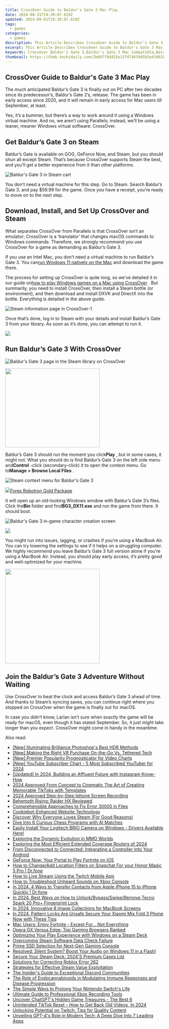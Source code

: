 ```yaml
---
title: CrossOver Guide to Baldur's Gate 3 Mac Play
date: 2024-08-31T19:30:07.619Z
updated: 2024-09-01T19:30:07.619Z
tags:
  - games
categories:
  - games
description: This Article Describes CrossOver Guide to Baldur's Gate 3 Mac Play
excerpt: This Article Describes CrossOver Guide to Baldur's Gate 3 Mac Play
keywords: CrossOver Baldur's Gate 3,Baldur's Gate 3 Mac Compatible,Baldur's Gate 3 Player's Guide,Baldur's Gate 3 on macOS,Baldur's Gate 3 DLC Strategy,Playing Baldur's Gate 3 on macOS,Baldur's Gate 3 CrossOver Mac Edition
thumbnail: https://thmb.techidaily.com/2b667f6d425e137d74634d5b5e43d01ba3b3015e34fc38e54ba016f1aa0f02aa.jpg
---
```


## CrossOver Guide to Baldur's Gate 3 Mac Play

 The much anticipated Baldur’s Gate 3 is finally out on PC after two decades since its predecessor’s, Baldur’s Gate 2’s, release. The game has been in early access since 2020, and it will remain in early access for Mac users till September, at least.

 Yes, it’s a bummer, but there’s a way to work around it using a Windows virtual machine. And no, we aren’t using Parallels; instead, we’ll be using a leaner, meaner Windows virtual software: CrossOver.

## Get Baldur’s Gate 3 on Steam

 Baldur’s Gate is available on GOG, GeForce Now, and Steam, but you should shun all except Steam. That’s because CrossOver supports Steam the best, and you’ll get a better experience from it than other platforms.

![Baldur's Gate 3 in Steam cart](https://static1.makeuseofimages.com/wordpress/wp-content/uploads/2023/08/baldur-s-gate-3-in-steam-cart.jpeg)

 You don’t need a virtual machine for this step. Go to Steam. Search Baldur’s Gate 3, and pay $59.99 for the game. Once you have a receipt, you’re ready to move on to the next step.

## Download, Install, and Set Up CrossOver and Steam

 What separates CrossOver from Parallels is that CrossOver isn’t an emulator; CrossOver is a ‘translator’ that changes macOS commands to Windows commands. Therefore, we strongly recommend you use CrossOver for a game as demanding as Baldur’s Gate 3.

 If you use an Intel Mac, you don’t need a virtual machine to run Baldur’s Gate 3\. You can[run Windows 11 natively on the Mac](https://www.makeuseof.com/tag/run-windows-10-natively-mac-good-bad-ugly/) and download the game there.

 The process for setting up CrossOver is quite long, so we’ve detailed it in our guide on[how to play Windows games on a Mac using CrossOver](https://www.makeuseof.com/how-to-play-windows-games-on-an-apple-silicon-mac-using-crossover/) . But summarily, you need to install CrossOver, then install a Steam bottle (or environment), and then download and install DXVK and DirectX into the bottle. Everything is detailed in the above guide.

![Steam information page in CrossOver-1](https://static1.makeuseofimages.com/wordpress/wp-content/uploads/2023/08/steam-information-page-in-crossover-1.jpeg)

 Once that’s done, log in to Steam with your details and install Baldur’s Gate 3 from your library. As soon as it’s done, you can attempt to run it.

<!-- affiliate ads begin -->
<a href="https://store.iobit.com/order/checkout.php?PRODS=1468905&QTY=1&AFFILIATE=108875&CART=1"><img src="https://secure.avangate.com/images/merchant/184260348236f9554fe9375772ff966e/ascscan_728x90.png" border="0"></a>
<!-- affiliate ads end -->
## Run Baldur’s Gate 3 With CrossOver

![Baldur's Gate 3 page in the Steam library on CrossOver](https://static1.makeuseofimages.com/wordpress/wp-content/uploads/2023/08/baldur-s-gate-3-page-in-the-steam-library-on-crossover.jpeg)

<!-- affiliate ads begin -->
<a href="https://modlily.sjv.io/c/5597632/2072819/17059" target="_top" id="2072819"><img src="//a.impactradius-go.com/display-ad/17059-2072819" border="0" alt="" width="300" height="250"/></a><img height="0" width="0" src="https://imp.pxf.io/i/5597632/2072819/17059" style="position:absolute;visibility:hidden;" border="0" />
<!-- affiliate ads end -->
 Baldur’s Gate 3 should run the moment you click**Play** , but in some cases, it might not. What you should do is find Baldur’s Gate 3 on the left side menu and**Control** \-click (secondary-click) it to open the context menu. Go to**Manage > Browse Local Files** .

![Steam context menu for Baldur's Gate 3](https://static1.makeuseofimages.com/wordpress/wp-content/uploads/2023/08/steam-context-menu-for-baldur-s-gate-3.jpeg)

<!-- affiliate ads begin -->
<a href="https://secure.2checkout.com/order/checkout.php?PRODS=4727541&QTY=1&AFFILIATE=108875&CART=1"><img src="https://secure.avangate.com/images/merchant/5f4f7141b65a730b4efb0e0d51f63e94/products/copy_copy_forexrobotronbox.gif" border="0">Forex Robotron Gold Package</a>
<!-- affiliate ads end -->
 It will open up an old-looking Windows window with Baldur’s Gate 3’s files. Click the**Bin** folder and find**BG3\_DX11.exe** and run the game from there. It should boot.

![Baldur's Gate 3 in-game character creation screen](https://static1.makeuseofimages.com/wordpress/wp-content/uploads/2023/08/baldur-s-gate-3-in-game-character-creation-screen.jpg)

<!-- affiliate ads begin -->
<a href="https://secure.2checkout.com/order/checkout.php?PRODS=3546200&QTY=1&AFFILIATE=108875&CART=1"><img src="http://www.binteko.com/sites/default/files/banner01_468x60a.gif" border="0"></a>
<!-- affiliate ads end -->
 You might run into issues, lagging, or crashes if you’re using a MacBook Air. You can try lowering the settings to see if it helps on a struggling computer. We highly recommend you leave Baldur’s Gate 3 full version alone if you’re using a MacBook Air. Instead, you should play early access; it’s pretty good and well-optimized for your machine.

<!-- affiliate ads begin -->
<a href="https://natural-cycles.sjv.io/c/5597632/2072199/17885" target="_top" id="2072199"><img src="//a.impactradius-go.com/display-ad/17885-2072199" border="0" alt="" width="300" height="300"/></a><img height="0" width="0" src="https://imp.pxf.io/i/5597632/2072199/17885" style="position:absolute;visibility:hidden;" border="0" />
<!-- affiliate ads end -->
## Join the Baldur’s Gate 3 Adventure Without Waiting

 Use CrossOver to beat the clock and access Baldur’s Gate 3 ahead of time. And thanks to Steam’s syncing saves, you can continue right where you stopped on CrossOver when the game is finally out for macOS.

 In case you didn’t know, Larian isn’t sure when exactly the game will be ready for macOS, even though it has stated September. So, it just might take longer than you expect. CrossOver might come in handy in the meantime.


<ins class="adsbygoogle"
     style="display:block"
     data-ad-format="autorelaxed"
     data-ad-client="ca-pub-7571918770474297"
     data-ad-slot="1223367746"></ins>



<ins class="adsbygoogle"
     style="display:block"
     data-ad-client="ca-pub-7571918770474297"
     data-ad-slot="8358498916"
     data-ad-format="auto"
     data-full-width-responsive="true"></ins>

<span class="atpl-alsoreadstyle">Also read:</span>
<div><ul>
<li><a href="https://some-knowledge.techidaily.com/new-illuminating-brilliance-photoshops-best-hdr-methods/"><u>[New] Illuminating Brilliance  Photoshop's Best HDR Methods</u></a></li>
<li><a href="https://extra-guidance.techidaily.com/new-making-the-right-vr-purchase-on-the-go-vs-tethered-tech/"><u>[New] Making the Right VR Purchase  On-the-Go Vs. Tethered Tech</u></a></li>
<li><a href="https://youtube-blog.techidaily.com/remier-popularity-prognosticator-for-video-charts/"><u>[New] Premier Popularity Prognosticator for Video Charts</u></a></li>
<li><a href="https://youtube-webster.techidaily.com/outube-subscriber-chart-5-most-subscribed-youtuber-for-2024/"><u>[New] YouTube Subscriber Chart - 5 Most Subscribed YouTuber for 2024</u></a></li>
<li><a href="https://instagram-video-recordings.techidaily.com/updated-in-2024-building-an-affluent-future-with-instagram-know-how/"><u>[Updated] In 2024, Building an Affluent Future with Instagram Know-How</u></a></li>
<li><a href="https://tiktok-video-recordings.techidaily.com/2024-approved-from-concept-to-cinematic-the-art-of-creating-memorable-tiktoks-with-templates/"><u>2024 Approved  From Concept to Cinematic  The Art of Creating Memorable TikToks with Templates</u></a></li>
<li><a href="https://digital-screen-recording.techidaily.com/2024-approved-step-by-step-iphone-screen-recording/"><u>2024 Approved  Step-by-Step Iphone Screen Recording</u></a></li>
<li><a href="https://games-able.techidaily.com/behemoth-rising-raider-hx-reviewed/"><u>Behemoth Rising: Raider HX Reviewed</u></a></li>
<li><a href="https://games-able.techidaily.com/comprehensible-approaches-to-fix-error-30005-in-files/"><u>Comprehensible Approaches to Fix Error 30005 in Files</u></a></li>
<li><a href="https://discover-best.techidaily.com/cookiebot-enhanced-website-technology/"><u>Cookiebot-Enhanced Website Technology</u></a></li>
<li><a href="https://games-able.techidaily.com/discover-why-everyone-loves-steam-for-good-reasons/"><u>Discover Why Everyone Loves Steam (For Good Reasons)</u></a></li>
<li><a href="https://games-able.techidaily.com/dive-into-6-curious-chess-programs-with-ai-matches/"><u>Dive Into 6 Curious Chess Programs with AI Matches</u></a></li>
<li><a href="https://win-amazing.techidaily.com/easily-install-your-logitech-brio-camera-on-windows-drivers-available-here/"><u>Easily Install Your Logitech BRIO Camera on Windows - Drivers Available Here!</u></a></li>
<li><a href="https://games-able.techidaily.com/exploring-the-dynamic-evolution-in-mmo-worlds/"><u>Exploring the Dynamic Evolution in MMO Worlds</u></a></li>
<li><a href="https://buynow-marvelous.techidaily.com/exploring-the-most-efficient-extended-coverage-routers-of-2024/"><u>Exploring the Most Efficient Extended Coverage Routers of 2024</u></a></li>
<li><a href="https://games-able.techidaily.com/from-disconnected-to-connected-integrating-a-controller-into-your-android/"><u>From Disconnected to Connected: Integrating a Controller Into Your Android</u></a></li>
<li><a href="https://games-able.techidaily.com/geforce-now-your-portal-to-play-fortnite-on-ios/"><u>GeForce Now: Your Portal to Play Fortnite on iOS</u></a></li>
<li><a href="https://location-social.techidaily.com/how-to-changeadd-location-filters-on-snapchat-for-your-honor-magic-5-pro-drfone-by-drfone-virtual-android/"><u>How to Change/Add Location Filters on Snapchat For your Honor Magic 5 Pro | Dr.fone</u></a></li>
<li><a href="https://games-able.techidaily.com/how-to-live-stream-using-the-twitch-mobile-app/"><u>How to Live Stream Using the Twitch Mobile App</u></a></li>
<li><a href="https://games-able.techidaily.com/how-to-troubleshoot-unheard-sounds-on-xbox-console/"><u>How to Troubleshoot Unheard Sounds on Xbox Console</u></a></li>
<li><a href="https://iphone-transfer.techidaily.com/in-2024-4-ways-to-transfer-contacts-from-apple-iphone-15-to-iphone-quickly-drfone-by-drfone-transfer-from-ios/"><u>In 2024, 4 Ways to Transfer Contacts from Apple iPhone 15 to iPhone Quickly | Dr.fone</u></a></li>
<li><a href="https://unlock-android.techidaily.com/in-2024-best-ways-on-how-to-unlockbypassswiperemove-tecno-spark-20-proplus-fingerprint-lock-by-drfone-android/"><u>In 2024, Best Ways on How to Unlock/Bypass/Swipe/Remove Tecno Spark 20 Pro+ Fingerprint Lock</u></a></li>
<li><a href="https://some-techniques.techidaily.com/in-2024-innovative-8-image-collections-for-macbook-screens/"><u>In 2024, Innovative 8 Image Collections for MacBook Screens</u></a></li>
<li><a href="https://unlock-android.techidaily.com/in-2024-pattern-locks-are-unsafe-secure-your-xiaomi-mix-fold-3-phone-now-with-these-tips-by-drfone-android/"><u>In 2024, Pattern Locks Are Unsafe Secure Your Xiaomi Mix Fold 3 Phone Now with These Tips</u></a></li>
<li><a href="https://games-able.techidaily.com/mac-users-enjoy-fortnite-except-for-not-everything/"><u>Mac Users: Enjoy Fortnite - Except For... Not Everything</u></a></li>
<li><a href="https://games-able.techidaily.com/opera-gx-versus-edge-top-gaming-browsers-ranked/"><u>Opera GX Versus Edge: Top Gaming Browsers Ranked</u></a></li>
<li><a href="https://games-able.techidaily.com/optimizing-your-play-experience-with-windows-on-a-steam-deck/"><u>Optimizing Your Play Experience with Windows on a Steam Deck</u></a></li>
<li><a href="https://games-able.techidaily.com/overcoming-steam-software-data-check-failure/"><u>Overcoming Steam Software Data Check Failure</u></a></li>
<li><a href="https://games-able.techidaily.com/prime-ssd-selection-for-next-gen-gaming-console/"><u>Prime SSD Selection for Next-Gen Gaming Console</u></a></li>
<li><a href="https://sound-issues.techidaily.com/resolved-silent-system-boost-your-audio-on-windows-11-in-a-flash/"><u>Resolved: Silent System? Boost Your Audio on Windows 11 in a Flash!</u></a></li>
<li><a href="https://games-able.techidaily.com/secure-your-steam-deck-2024s-premium-cases-list/"><u>Secure Your Steam Deck: 2024'S Premium Cases List</u></a></li>
<li><a href="https://games-able.techidaily.com/solutions-for-correcting-roblox-error-262/"><u>Solutions for Correcting Roblox Error 262</u></a></li>
<li><a href="https://games-able.techidaily.com/strategies-for-effective-steam-value-exploitation/"><u>Strategies for Effective Steam Value Exploitation</u></a></li>
<li><a href="https://games-able.techidaily.com/the-insiders-guide-to-exceptional-discord-communities/"><u>The Insider's Guide to Exceptional Discord Communities</u></a></li>
<li><a href="https://games-able.techidaily.com/the-role-of-endocannabinoids-in-modulating-immune-responses-and-disease-progression/"><u>The Role of Endocannabinoids in Modulating Immune Responses and Disease Progression</u></a></li>
<li><a href="https://games-able.techidaily.com/the-simple-ways-to-prolong-your-nintendo-switchs-life/"><u>The Simple Ways to Prolong Your Nintendo Switch's Life</u></a></li>
<li><a href="https://games-able.techidaily.com/ultimate-guide-to-professional-xbox-recording-tools/"><u>Ultimate Guide to Professional Xbox Recording Tools</u></a></li>
<li><a href="https://games-able.techidaily.com/1719160288445-uncover-chatgpts-hidden-game-treasures-the-best-6/"><u>Uncover ChatGPT's Hidden Game Treasures - The Best 6</u></a></li>
<li><a href="https://tiktok-clips.techidaily.com/unintended-tiktok-reset-how-to-get-back-old-videos-in-2024/"><u>Unintended TikTok Reset – How to Get Back Old Videos, In 2024</u></a></li>
<li><a href="https://games-able.techidaily.com/unlocking-potential-on-twitch-tips-for-quality-content/"><u>Unlocking Potential on Twitch: Tips for Quality Content</u></a></li>
<li><a href="https://tech-haven.techidaily.com/unveiling-gpt-4s-role-in-modern-tech-a-deep-dive-into-7-leading-apps/"><u>Unveiling GPT-4's Role in Modern Tech: A Deep Dive Into 7 Leading Apps</u></a></li>
</ul></div>
